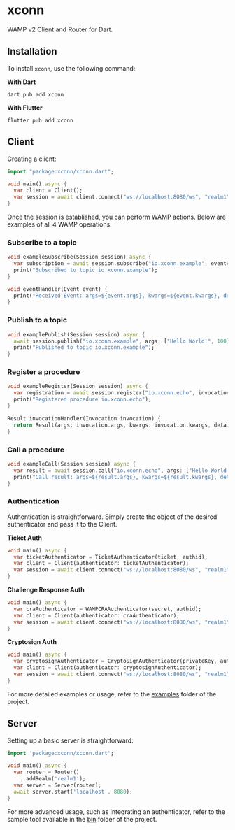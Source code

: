 # xconn

WAMP v2 Client and Router for Dart.

## Installation

To install `xconn`, use the following command:

**With Dart**

```shell
dart pub add xconn
```

**With Flutter**

```shell
flutter pub add xconn
```

## Client

Creating a client:

```dart
import "package:xconn/xconn.dart";

void main() async {
  var client = Client();
  var session = await client.connect("ws://localhost:8080/ws", "realm1");
}
```

Once the session is established, you can perform WAMP actions. Below are examples of all 4 WAMP
operations:

### Subscribe to a topic

```dart
void exampleSubscribe(Session session) async {
  var subscription = await session.subscribe("io.xconn.example", eventHandler);
  print("Subscribed to topic io.xconn.example");
}

void eventHandler(Event event) {
  print("Received Event: args=${event.args}, kwargs=${event.kwargs}, details=${event.details}");
}
```

### Publish to a topic

```dart
void examplePublish(Session session) async {
  await session.publish("io.xconn.example", args: ["Hello World!", 100], kwargs: {"xconn": "dart"});
  print("Published to topic io.xconn.example");
}
```

### Register a procedure

```dart
void exampleRegister(Session session) async {
  var registration = await session.register("io.xconn.echo", invocationHandler);
  print("Registered procedure io.xconn.echo");
}

Result invocationHandler(Invocation invocation) {
  return Result(args: invocation.args, kwargs: invocation.kwargs, details: invocation.details);
}
```

### Call a procedure

```dart
void exampleCall(Session session) async {
  var result = await session.call("io.xconn.echo", args: ["Hello World!"], kwargs: {"number": 100});
  print("Call result: args=${result.args}, kwargs=${result.kwargs}, details=${result.details}");
}
```

### Authentication

Authentication is straightforward. Simply create the object of the desired authenticator and pass it
to the Client.

**Ticket Auth**

```dart
void main() async {
  var ticketAuthenticator = TicketAuthenticator(ticket, authid);
  var client = Client(authenticator: ticketAuthenticator);
  var session = await client.connect("ws://localhost:8080/ws", "realm1");
}
```

**Challenge Response Auth**

```dart
void main() async {
  var craAuthenticator = WAMPCRAAuthenticator(secret, authid);
  var client = Client(authenticator: craAuthenticator);
  var session = await client.connect("ws://localhost:8080/ws", "realm1");
}
```

**Cryptosign Auth**

```dart
void main() async {
  var cryptosignAuthenticator = CryptoSignAuthenticator(privateKey, authid);
  var client = Client(authenticator: cryptosignAuthenticator);
  var session = await client.connect("ws://localhost:8080/ws", "realm1");
}
```

For more detailed examples or usage, refer to the [examples](./examples) folder of the project.

## Server

Setting up a basic server is straightforward:

```dart
import 'package:xconn/xconn.dart';

void main() async {
  var router = Router()
    ..addRealm('realm1');
  var server = Server(router);
  await server.start('localhost', 8080);
}
```

For more advanced usage, such as integrating an authenticator, refer to the sample tool available
in the [bin](./bin) folder of the project.
